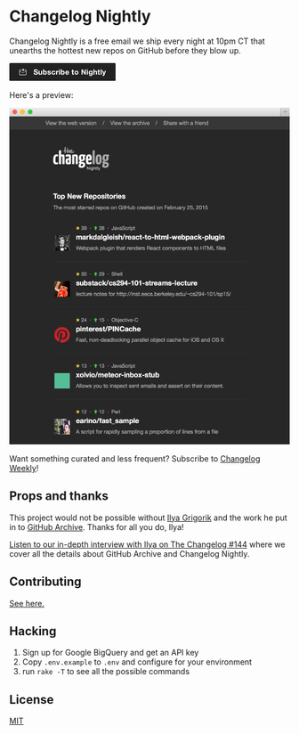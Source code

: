 # Changelog Nightly

Changelog Nightly is a free email we ship every night at 10pm CT that unearths the hottest new repos on GitHub before they blow up.

[![Changelog Weekly](images/button-subscribe.png)][nightly]

Here's a preview:

![changelog-nightly](images/changelog-nightly-feb25.png)

Want something curated and less frequent? Subscribe to [Changelog Weekly][weekly]!

## Props and thanks

This project would not be possible without [Ilya Grigorik][igvita] and the work he put in to [GitHub Archive][gh-archive]. Thanks for all you do, Ilya!

[Listen to our in-depth interview with Ilya on The Changelog #144][144] where we cover all the details about GitHub Archive and Changelog Nightly.

## Contributing

[See here.][contributing]

## Hacking

1. Sign up for Google BigQuery and get an API key
2. Copy `.env.example` to `.env` and configure for your environment
3. run `rake -T` to see all the possible commands

## License

[MIT][license]

[nightly]: http://thechangelog.com/nightly
[weekly]: http://thechangelog.com/weekly
[igvita]: http://igvita.com
[gh-archive]: https://www.githubarchive.org
[144]: http://thechangelog.com/144
[contributing]: https://github.com/thechangelog/nightly/blob/master/CONTRIBUTING.md
[license]: https://github.com/thechangelog/nightly/blob/master/LICENSE
